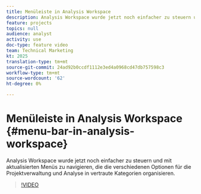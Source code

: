 ```yaml
---
title: Menüleiste in Analysis Workspace
description: Analysis Workspace wurde jetzt noch einfacher zu steuern und mit aktualisierten Menüs zu navigieren, die die verschiedenen Optionen für die Projektverwaltung und Analyse in vertraute Kategorien organisieren.
feature: projects
topics: null
audience: analyst
activity: use
doc-type: feature video
team: Technical Marketing
kt: 2025
translation-type: tm+mt
source-git-commit: 24ad92b0ccdf1112e3ed4a0968cd47db757598c3
workflow-type: tm+mt
source-wordcount: '62'
ht-degree: 0%

---
```



# Menüleiste in Analysis Workspace {#menu-bar-in-analysis-workspace}

Analysis Workspace wurde jetzt noch einfacher zu steuern und mit aktualisierten Menüs zu navigieren, die die verschiedenen Optionen für die Projektverwaltung und Analyse in vertraute Kategorien organisieren.

>[!VIDEO](https://video.tv.adobe.com/v/23965/?quality=12)
